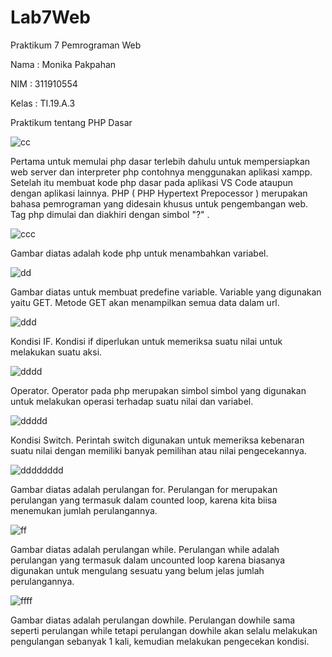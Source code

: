 # Lab7Web
Praktikum 7 Pemrograman Web 

Nama : Monika Pakpahan

NIM : 311910554

Kelas : TI.19.A.3

Praktikum tentang PHP Dasar

![cc](https://user-images.githubusercontent.com/59879254/117839366-5f1cc100-b2a5-11eb-9f6b-dbf810c11efb.png)

Pertama untuk memulai php dasar terlebih dahulu untuk mempersiapkan web server dan interpreter php contohnya menggunakan aplikasi xampp. Setelah itu membuat kode php dasar pada aplikasi VS Code ataupun dengan aplikasi lainnya. PHP ( PHP Hypertext Prepocessor ) merupakan bahasa pemrograman yang didesain khusus untuk pengembangan web. Tag php dimulai dan diakhiri dengan simbol "?" .

![ccc](https://user-images.githubusercontent.com/59879254/117840915-c129f600-b2a6-11eb-92e0-5dddf7473931.png)

Gambar diatas adalah kode php untuk menambahkan variabel.

![dd](https://user-images.githubusercontent.com/59879254/117841087-ed457700-b2a6-11eb-8882-f9a87be59b50.png)

Gambar diatas untuk membuat predefine variable. Variable yang digunakan yaitu GET. Metode GET akan menampilkan semua data dalam url.

![ddd](https://user-images.githubusercontent.com/59879254/117841648-6b098280-b2a7-11eb-817a-b0f2897573a0.png)

Kondisi IF. Kondisi if diperlukan untuk memeriksa suatu nilai untuk melakukan suatu aksi.

![dddd](https://user-images.githubusercontent.com/59879254/117842119-d4899100-b2a7-11eb-82db-0b8532582417.png)

Operator. Operator pada php merupakan simbol simbol yang digunakan untuk melakukan operasi terhadap suatu nilai dan variabel.

![ddddd](https://user-images.githubusercontent.com/59879254/117842436-216d6780-b2a8-11eb-87c3-9e8691159e12.png)

Kondisi Switch. Perintah switch digunakan untuk memeriksa kebenaran suatu nilai dengan memiliki banyak pemilihan atau nilai pengecekannya.

![dddddddd](https://user-images.githubusercontent.com/59879254/117842726-685b5d00-b2a8-11eb-9cbd-719e2f005d7d.png)

Gambar diatas adalah perulangan for. Perulangan for merupakan perulangan yang termasuk dalam counted loop, karena kita biisa menemukan jumlah perulangannya.

![ff](https://user-images.githubusercontent.com/59879254/117843160-c7b96d00-b2a8-11eb-9b72-dd1ebbe8c806.png)

Gambar diatas adalah perulangan while. Perulangan while adalah perulangan yang termasuk dalam uncounted loop karena biasanya digunakan untuk mengulang sesuatu yang belum jelas jumlah perulangannya.

![ffff](https://user-images.githubusercontent.com/59879254/117843515-15ce7080-b2a9-11eb-9546-ec305d3f53a3.png)

Gambar diatas adalah perulangan dowhile. Perulangan dowhile sama seperti perulangan while tetapi perulangan dowhile akan selalu melakukan pengulangan sebanyak 1 kali, kemudian melakukan pengecekan kondisi.







